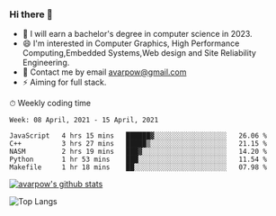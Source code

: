 ### Hi there 👋
<!--I have been a GitHub member for [![Years Badge](https://badges.pufler.dev/years/avarpow)](https://badges.pufler.dev)-->
- 🌱 I will earn a bachelor's degree in computer science in 2023.
- 😄 I'm interested in Computer Graphics, High Performance Computing,Embedded Systems,Web design and Site Reliability Engineering.
- 💬 Contact me by email avarpow@gmail.com
- ⚡ Aiming for full stack.

<!--💻 Coding Activity Logging

[![Commits Badge](https://badges.pufler.dev/commits/weekly/avarpow)](https://badges.pufler.dev)-->

⏱ Weekly coding time
<!--START_SECTION:waka-->
```text
Week: 08 April, 2021 - 15 April, 2021

JavaScript   4 hrs 15 mins   ██████▓░░░░░░░░░░░░░░░░░░   26.06 % 
C++          3 hrs 27 mins   █████▒░░░░░░░░░░░░░░░░░░░   21.15 % 
NASM         2 hrs 19 mins   ███▓░░░░░░░░░░░░░░░░░░░░░   14.20 % 
Python       1 hr 53 mins    ███░░░░░░░░░░░░░░░░░░░░░░   11.54 % 
Makefile     1 hr 18 mins    ██░░░░░░░░░░░░░░░░░░░░░░░   07.98 % 
```
<!--END_SECTION:waka-->

[![avarpow's github stats](https://github-readme-stats.vercel.app/api?username=avarpow&count_private=true&show_icons=true&hide=issues&hide_border=true)](https://github.com/anuraghazra/github-readme-stats)

![Top Langs](https://github-readme-stats.vercel.app/api/top-langs/?username=avarpow&layout=compact&hide_border=true) 
<!--[![avarpow's wakatime stats](https://github-readme-stats.vercel.app/api/wakatime?username=avarpow)](https://github.com/anuraghazra/github-readme-stats)-->
